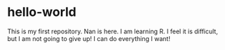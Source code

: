 # hello-world
This is my first repository.
Nan is here. I am learning R. I feel it is difficult, but I am not going to give up!
I can do everything I want!
